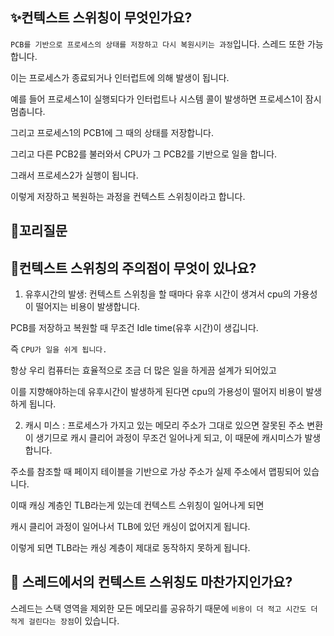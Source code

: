 ## ✨컨텍스트 스위칭이 무엇인가요?

`PCB를 기반으로 프로세스의 상태를 저장하고 다시 복원시키는 과정`입니다. 스레드 또한 가능합니다.

이는 프로세스가 종료되거나 인터럽트에 의해 발생이 됩니다.

예를 들어 프로세스1이 실행되다가 인터럽트나 시스템 콜이 발생하면 프로세스1이 잠시 멈춥니다.

그리고 프로세스1의 PCB1에 그 때의 상태를 저장합니다.

그리고 다른 PCB2를 불러와서 CPU가 그 PCB2를 기반으로 일을 합니다.

그래서 프로세스2가 실행이 됩니다.

이렇게 저장하고 복원하는 과정을 컨텍스트 스위칭이라고 합니다.

## 🔁꼬리질문

## 🤔컨텍스트 스위칭의 주의점이 무엇이 있나요?

1. 유후시간의 발생: 컨텍스트 스위칭을 할 때마다 유후 시간이 생겨서 cpu의 가용성이 떨어지는 비용이 발생합니다.

PCB를 저장하고 복원할 때 무조건 Idle time(유후 시간)이 생깁니다.

즉 `CPU가 일을 쉬게 됩니다.`

항상 우리 컴퓨터는 효율적으로 조금 더 많은 일을 하게끔 설계가 되어있고

이를 지향해야하는데 유후시간이 발생하게 된다면 cpu의 가용성이 떨어지 비용이 발생하게 됩니다.

2. 캐시 미스 : 프로세스가 가지고 있는 메모리 주소가 그대로 있으면 잘못된 주소 변환이 생기므로 캐시 클리어 과정이 무조건 일어나게 되고, 이 때문에 캐시미스가 발생합니다.

주소를 참조할 때 페이지 테이블을 기반으로 가상 주소가 실제 주소에서 맵핑되어 있습니다.

이때 캐싱 계층인 TLB라는게 있는데 컨텍스트 스위칭이 일어나게 되면

캐시 클리어 과정이 일어나서 TLB에 있던 캐싱이 없어지게 됩니다.

이렇게 되면 TLB라는 캐싱 계층이 제대로 동작하지 못하게 됩니다.

## 🤔 스레드에서의 컨텍스트 스위칭도 마찬가지인가요?

스레드는 스택 영역을 제외한 모든 메모리를 공유하기 때문에 `비용이 더 적고 시간도 더 적게 걸린다는 장점`이 있습니다.
